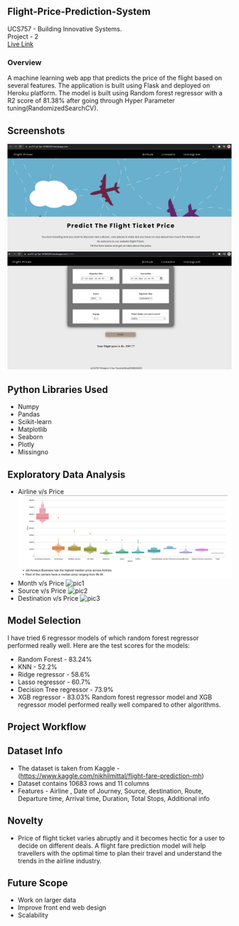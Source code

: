 ## Flight-Price-Prediction-System
UCS757 - Building Innovative Systems. <br />
Project - 2 <br />
[Live Link](https://ucs757-p2-fps-101803201.herokuapp.com/) 
### Overview
A machine learning web app that predicts the price of the flight based on several features. The application is built using Flask and deployed on Heroku platform. The model is built using Random forest regressor with a R2 score of 81.38% after going through Hyper Parameter tuning(RandomizedSearchCV). <br />
## Screenshots
![Home Page](https://github.com/episkey24/Flight-Price-Prediction-System/blob/main/img/Screenshot%20(88).png) <br />
![Predictions](https://github.com/episkey24/Flight-Price-Prediction-System/blob/main/img/Screenshot%20(90).png)
## Python Libraries Used
- Numpy
- Pandas
- Scikit-learn
- Matplotlib
- Seaborn
- Plotly
- Missingno
## Exploratory Data Analysis
- Airline v/s Price
![pic](https://github.com/episkey24/Flight-Price-Prediction-System/blob/main/img/Screenshot%20(389).png) <br />
- Month v/s Price
![pic1](https://github.com/episkey24/Flight-Price-Prediction-System/blob/main/img/Screenshot%20(394).png) <br />
- Source v/s Price
![pic2](https://github.com/episkey24/Flight-Price-Prediction-System/blob/main/img/Screenshot%20(392).png) <br />
- Destination v/s Price
![pic3](https://github.com/episkey24/Flight-Price-Prediction-System/blob/main/img/Screenshot%20(393).png) <br />
## Model Selection
I have tried 6 regressor models of which random forest regressor performed really well.
Here are the test scores for the models:
- Random Forest - 83.24%
- KNN - 52.2%
- Ridge regressor - 58.6%
- Lasso regressor - 60.7%
- Decision Tree regressor - 73.9%
- XGB regressor - 83.03% 
Random forest regressor model and XGB regressor model performed really well compared to other algorithms.
## Project Workflow
## Dataset Info
- The dataset is taken from Kaggle - (https://www.kaggle.com/nikhilmittal/flight-fare-prediction-mh)
- Dataset contains 10683 rows and 11 columns
- Features - Airline , Date of Journey, Source, destination, Route, Departure time, Arrival time, Duration, Total Stops, Additional info
## Novelty
- Price of flight ticket varies abruptly and it becomes hectic for a user to decide on different deals. A flight fare prediction model will help travellers with the optimal time to plan their travel and understand the trends in the airline industry.
## Future Scope
- Work on larger data
- Improve front end web design
- Scalability
